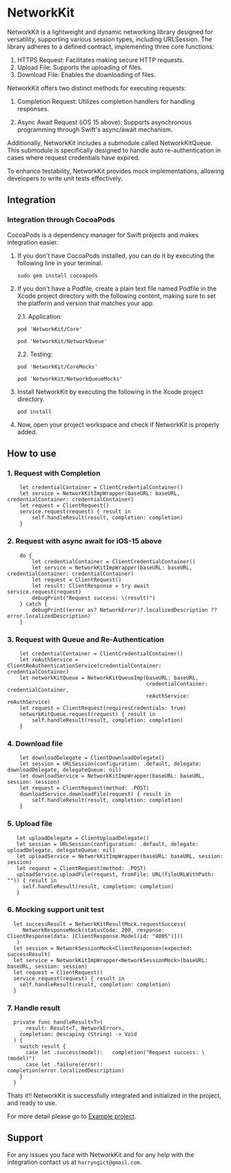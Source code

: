 # NetworkKit 

NetworkKit is a lightweight and dynamic networking library designed for versatility, supporting various session types, including URLSession. The library adheres to a defined contract, implementing three core functions:

1. HTTPS Request: Facilitates making secure HTTP requests.
2. Upload File: Supports the uploading of files.
3. Download File: Enables the downloading of files.

NetworkKit offers two distinct methods for executing requests:

1. Completion Request: Utilizes completion handlers for handling responses.

2. Async Await Request (iOS 15 above): Supports asynchronous programming through Swift's async/await mechanism.

Additionally, NetworkKit includes a submodule called NetworkKitQueue. This submodule is specifically designed to handle auto re-authentication in cases where request credentials have expired.

To enhance testability, NetworkKit provides mock implementations, allowing developers to write unit tests effectively.


## Integration

### Integration through CocoaPods
CocoaPods is a dependency manager for Swift projects and makes integration easier.

1. If you don't have CocoaPods installed, you can do it by executing the following line in your terminal.

    ```sudo gem install cocoapods```
    
2. If you don't have a Podfile, create a plain text file named Podfile in the Xcode project directory with the following content, making sure to set the platform and version that matches your app.

    2.1. Application:
   
    ```pod 'NetworkKit/Core'```
   
   ```pod 'NetworkKit/NetworkQueue'```
   
   2.2. Testing:

   ```pod 'NetworkKit/CoreMocks'```
   
   ```pod 'NetworkKit/NetworkQueueMocks'```
   
3. Install NetworkKit by executing the following in the Xcode project directory.

    ```pod install```
    
4. Now, open your project workspace and check if NetworkKit is properly added.
    

## How to use

### 1. Request with Completion
```
    let credentialContainer = ClientCredentialContainer()
    let service = NetworkKitImpWrapper(baseURL: baseURL, credentialContainer: credentialContainer)
    let request = ClientRequest()
    service.request(request) { result in
        self.handleResult(result, completion: completion)
    }
```
### 2. Request with async await for iOS-15 above
```
    do {
        let credentialContainer = ClientCredentialContainer()
        let service = NetworkKitImpWrapper(baseURL: baseURL, credentialContainer: credentialContainer)
        let request = ClientRequest()
        let result: ClientResponse = try await service.request(request)
        debugPrint("Request success: \(result)")
    } catch {
        debugPrint((error as? NetworkError)?.localizedDescription ?? error.localizedDescription)
    }
```
### 3. Request with Queue and Re-Authentication
```
    let credentialContainer = ClientCredentialContainer()
    let reAuthService = ClientReAuthenticationService(credentialContainer: credentialContainer)
    let networkKitQueue = NetworkKitQueueImp(baseURL: baseURL,
                                             credentialContainer: credentialContainer,
                                             reAuthService: reAuthService)
    let request = ClientRequest(requiresCredentials: true)
    networkKitQueue.request(request) { result in
        self.handleResult(result, completion: completion)
    }
```
### 4. Download file
```
    let downloadDelegate = ClientDownloadDelegate()
    let session = URLSession(configuration: .default, delegate: downloadDelegate, delegateQueue: nil)
    let downloadService = NetworkKitImpWrapper(baseURL: baseURL, session: session)
    let request = ClientRequest(method: .POST)
    downloadService.downloadFile(request) { result in
        self.handleResult(result, completion: completion)
    }
```
### 5. Upload file
```
   let uploadDelegate = ClientUploadDelegate()
   let session = URLSession(configuration: .default, delegate: uploadDelegate, delegateQueue: nil)
   let uploadService = NetworkKitImpWrapper(baseURL: baseURL, session: session)
   let request = ClientRequest(method: .POST)
   uploadService.uploadFile(request, fromFile: URL(fileURLWithPath: "")) { result in
     self.handleResult(result, completion: completion)
   }
```
### 6. Mocking support unit test
```
  let successResult = NetworkKitResultMock.requestSuccess(
     NetworkResponseMock(statusCode: 200, response: ClientResponse(data: [ClientResponse.Model(id: "4005")]))
   )
  let session = NetworkSessionMock<ClientResponse>(expected: successResult)
  let service = NetworkKitImpWrapper<NetworkSessionMock>(baseURL: baseURL, session: session)
  let request = ClientRequest()
  service.request(request) { result in
    self.handleResult(result, completion: completion)
  }
```

### 7. Handle result
```
  private func handleResult<T>(
    _ result: Result<T, NetworkError>,
    completion: @escaping (String) -> Void
  ) {
    switch result {
      case let .success(model):   completion("Request success: \(model)")
      case let .failure(error):   completion(error.localizedDescription)
    }
  }
```

Thats it!! NetworkKit is successfully integrated and initialized in the project, and ready to use. 

For more detail please go to [Example project](https://github.com/harryngict/NetworkKit/blob/main/Example/Example/Client/ClientNetworkFactory.swift).

## Support
For any issues you face with NetworkKit and for any help with the integration contact us at `harryngict@gmail.com`.
